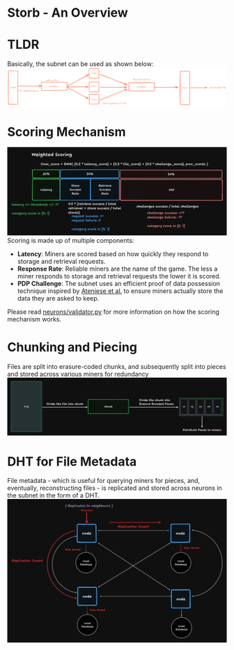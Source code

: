 # Storb - An Overview

# TLDR
Basically, the subnet can be used as shown below:
![overview](../assets/overview.png)

# Scoring Mechanism
![scoring](../assets/weight-scoring.png)
Scoring is made up of multiple components:
- **Latency**: Miners are scored based on how quickly they respond to storage and retrieval requests.
- **Response Rate**: Reliable miners are the name of the game. The less a miner responds to storage and retrieval requests the lower it is scored.
- **PDP Challenge**: The subnet uses an efficient proof of data possession technique inspired by [Ateniese et al.](https://dl.acm.org/doi/10.1145/1315245.1315318) to ensure miners actually store the data they are asked to keep.

Please read [neurons/validator.py](../neurons/validator.py) for more information on how the scoring mechanism works.

# Chunking and Piecing
Files are split into erasure-coded chunks, and subsequently split into pieces and stored across various miners for redundancy
![chunk](../assets/chunk.png)

# DHT for File Metadata
File metadata - which is useful for querying miners for pieces, and, eventually, reconstructing files - is replicated and stored across neurons in the subnet in the form of a DHT.
![metadata](../assets/metadata.png)